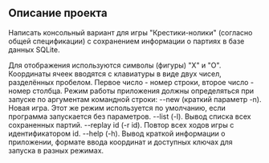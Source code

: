 ## Описание проекта

Написать консольный вариант для игры "Крестики-нолики" (согласно общей спецификации) с сохранением информации о партиях в базе данных SQLite.

Для отображения используются символы (фигуры) "X" и "O".
Координаты ячеек вводятся с клавиатуры в виде двух чисел, разделённых пробелом. Первое число - номер строки, второе число - номер столбца.
Режим работы приложения должны определяться при запуске по аргументам командной строки:
--new (краткий параметр -n). Новая игра. Этот же режим используется по умолчанию, если программа запускается без параметров.
--list (-l). Вывод списка всех сохраненных партий.
--replay id (-r id). Повтор всех ходов игры с идентификатором id.
--help (-h). Вывод краткой информации о приложении, формате ввода координат и доступных ключах для запуска в разных режимах.